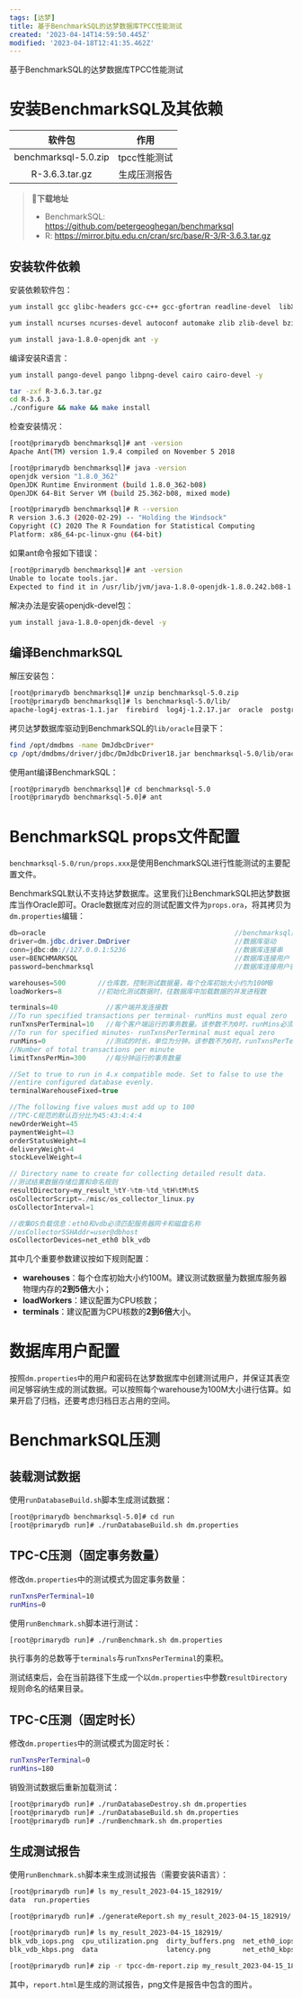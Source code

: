 ```yaml
---
tags: [达梦]
title: 基于BenchmarkSQL的达梦数据库TPCC性能测试
created: '2023-04-14T14:59:50.445Z'
modified: '2023-04-18T12:41:35.462Z'
---
```


基于BenchmarkSQL的达梦数据库TPCC性能测试


# 安装BenchmarkSQL及其依赖
| 软件包 | 作用 |
| :--: | :--: |
| benchmarksql-5.0.zip | tpcc性能测试 |
| R-3.6.3.tar.gz | 生成压测报告 |

>:lion:**下载地址**
>- BenchmarkSQL: https://github.com/petergeoghegan/benchmarksql
>- R: https://mirror.bjtu.edu.cn/cran/src/base/R-3/R-3.6.3.tar.gz

## 安装软件依赖
安装依赖软件包：
```bash
yum install gcc glibc-headers gcc-c++ gcc-gfortran readline-devel  libXt-devel pcre-devel libcurl libcurl-devel -y

yum install ncurses ncurses-devel autoconf automake zlib zlib-devel bzip2 bzip2-devel xz-devel -y

yum install java-1.8.0-openjdk ant -y
```

编译安装R语言：
```bash
yum install pango-devel pango libpng-devel cairo cairo-devel -y

tar -zxf R-3.6.3.tar.gz
cd R-3.6.3
./configure && make && make install
```

检查安装情况：
```bash
[root@primarydb benchmarksql]# ant -version
Apache Ant(TM) version 1.9.4 compiled on November 5 2018

[root@primarydb benchmarksql]# java -version
openjdk version "1.8.0_362"
OpenJDK Runtime Environment (build 1.8.0_362-b08)
OpenJDK 64-Bit Server VM (build 25.362-b08, mixed mode)

[root@primarydb benchmarksql]# R --version
R version 3.6.3 (2020-02-29) -- "Holding the Windsock"
Copyright (C) 2020 The R Foundation for Statistical Computing
Platform: x86_64-pc-linux-gnu (64-bit)
```

如果ant命令报如下错误：
```bash
[root@primarydb benchmarksql]# ant -version
Unable to locate tools.jar. 
Expected to find it in /usr/lib/jvm/java-1.8.0-openjdk-1.8.0.242.b08-1.h5.ky10.x86_64/lib/tools.jar
```

解决办法是安装openjdk-devel包：
```bash
yum install java-1.8.0-openjdk-devel -y
```


## 编译BenchmarkSQL
解压安装包：
```bash
[root@primarydb benchmarksql]# unzip benchmarksql-5.0.zip
[root@primarydb benchmarksql]# ls benchmarksql-5.0/lib/
apache-log4j-extras-1.1.jar  firebird  log4j-1.2.17.jar  oracle  postgres
```

拷贝达梦数据库驱动到BenchmarkSQL的`lib/oracle`目录下：
```bash
find /opt/dmdbms -name DmJdbcDriver*
cp /opt/dmdbms/driver/jdbc/DmJdbcDriver18.jar benchmarksql-5.0/lib/oracle/
```

使用ant编译BenchmarkSQL：
```bash
[root@primarydb benchmarksql]# cd benchmarksql-5.0
[root@primarydb benchmarksql-5.0]# ant
```

# BenchmarkSQL props文件配置
`benchmarksql-5.0/run/props.xxx`是使用BenchmarkSQL进行性能测试的主要配置文件。

BenchmarkSQL默认不支持达梦数据库。这里我们让BenchmarkSQL把达梦数据库当作Oracle即可。Oracle数据库对应的测试配置文件为`props.ora`，将其拷贝为`dm.properties`编辑：
```java
db=oracle                                               //benchmarksql默认不支持达梦数据库
driver=dm.jdbc.driver.DmDriver                          //数据库驱动
conn=jdbc:dm://127.0.0.1:5236                           //数据库连接串
user=BENCHMARKSQL                                       //数据库连接用户
password=benchmarksql                                   //数据库连接用户密码

warehouses=500        //仓库数，控制测试数据量，每个仓库初始大小约为100MB
loadWorkers=8         //初始化测试数据时，往数据库中加载数据的并发进程数

terminals=40            //客户端并发连接数
//To run specified transactions per terminal- runMins must equal zero
runTxnsPerTerminal=10   //每个客户端运行的事务数量。该参数不为0时，runMins必须为0
//To run for specified minutes- runTxnsPerTerminal must equal zero
runMins=0               //测试的时长，单位为分钟。该参数不为0时，runTxnsPerTerminal必须为0
//Number of total transactions per minute
limitTxnsPerMin=300     //每分钟运行的事务数量

//Set to true to run in 4.x compatible mode. Set to false to use the
//entire configured database evenly.
terminalWarehouseFixed=true

//The following five values must add up to 100
//TPC-C规范的默认百分比为45:43:4:4:4
newOrderWeight=45
paymentWeight=43
orderStatusWeight=4
deliveryWeight=4
stockLevelWeight=4

// Directory name to create for collecting detailed result data.
//测试结果数据存储位置和命名规则
resultDirectory=my_result_%tY-%tm-%td_%tH%tM%tS
osCollectorScript=./misc/os_collector_linux.py
osCollectorInterval=1

//收集OS负载信息：eth0和vdb必须匹配服务器网卡和磁盘名称
//osCollectorSSHAddr=user@dbhost
osCollectorDevices=net_eth0 blk_vdb
```

其中几个重要参数建议按如下规则配置：
- **warehouses**：每个仓库初始大小约100M。建议测试数据量为数据库服务器物理内存的**2到5倍**大小；
- **loadWorkers**：建议配置为CPU核数；
- **terminals**：建议配置为CPU核数的**2到6倍**大小。


# 数据库用户配置
按照`dm.properties`中的用户和密码在达梦数据库中创建测试用户，并保证其表空间足够容纳生成的测试数据。可以按照每个warehouse为100M大小进行估算。如果开启了归档，还要考虑归档日志占用的空间。


# BenchmarkSQL压测
## 装载测试数据
使用`runDatabaseBuild.sh`脚本生成测试数据：
```bash
[root@primarydb benchmarksql-5.0]# cd run
[root@primarydb run]# ./runDatabaseBuild.sh dm.properties
```

## TPC-C压测（固定事务数量）
修改`dm.properties`中的测试模式为固定事务数量：
```bash
runTxnsPerTerminal=10
runMins=0
```

使用`runBenchmark.sh`脚本进行测试：
```bash
[root@primarydb run]# ./runBenchmark.sh dm.properties
```
执行事务的总数等于`terminals`与`runTxnsPerTerminal`的乘积。


测试结束后，会在当前路径下生成一个以`dm.properties`中参数`resultDirectory`规则命名的结果目录。

## TPC-C压测（固定时长）
修改`dm.properties`中的测试模式为固定时长：
```bash
runTxnsPerTerminal=0
runMins=180
```

销毁测试数据后重新加载测试：
```bash
[root@primarydb run]# ./runDatabaseDestroy.sh dm.properties
[root@primarydb run]# ./runDatabaseBuild.sh dm.properties
[root@primarydb run]# ./runBenchmark.sh dm.properties
```

## 生成测试报告
使用`runBenchmark.sh`脚本来生成测试报告（需要安装R语言）：
```bash
[root@primarydb run]# ls my_result_2023-04-15_182919/
data  run.properties

[root@primarydb run]# ./generateReport.sh my_result_2023-04-15_182919/

[root@primarydb run]# ls my_result_2023-04-15_182919/
blk_vdb_iops.png  cpu_utilization.png  dirty_buffers.png  net_eth0_iops.png  report.html     tpm_nopm.png
blk_vdb_kbps.png  data                 latency.png        net_eth0_kbps.png  run.properties

[root@primarydb run]# zip -r tpcc-dm-report.zip my_result_2023-04-15_182919/
```
其中，`report.html`是生成的测试报告，png文件是报告中包含的图片。






